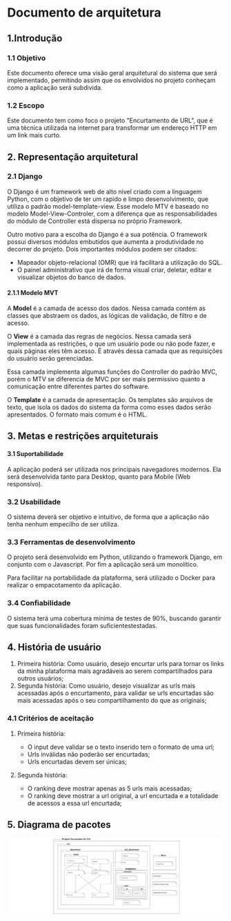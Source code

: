 # Documento de arquitetura

## 1.Introdução

### 1.1 Objetivo

Este documento oferece uma visão geral arquitetural do sistema que será implementado, permitindo assim que os envolvidos no projeto conheçam como a aplicação será subdivida.

### 1.2 Escopo

Este documento tem como foco o projeto "Encurtamento de URL", que é uma técnica utilizada na internet para transformar um endereço HTTP em um link mais curto.

## 2. Representação arquitetural

### 2.1 Django 

O Django é um framework web de alto nivel criado com a linguagem Python, com o objetivo de ter um rapido e limpo desenvolvimento, que utiliza o padrão model-template-view. Esse modelo MTV é baseado no modelo Model-View-Controler, com a diferença que as responsabilidades do módulo de Controller está dispersa no próprio Framework.

Outro motivo para a escolha do Django é a sua potência. O framework possui diversos módulos embutidos que aumenta a produtividade no decorrer do projeto. Dois importantes módulos podem ser citados:
- Mapeador objeto-relacional (OMR) que irá facilitará a utilização do SQL.
- O painel administrativo que irá de forma visual criar, deletar, editar e visualizar objetos do banco de dados.

#### 2.1.1 Modelo MVT

A **Model** é a camada de acesso dos dados. Nessa camada contém as classes que abstraem os dados, as lógicas de validação, de filtro e de acesso.

O **View** é a camada das regras de negócios. Nessa camada será implementada as restrições, o que um usuário pode ou não pode fazer, e quais páginas eles têm acesso. É através dessa camada que as requisições do usuário serão gerenciadas.

Essa camada implementa algumas funções do Controller do padrão MVC, porém o MTV se diferencia de MVC por ser mais permissivo quanto a comunicação entre diferentes partes do software.

O **Template** é a camada de apresentação. Os templates são arquivos de texto, que isola os dados do sistema da forma como esses dados serão apresentados. O formato mais comum é o HTML.

## 3. Metas e restrições arquiteturais

#### 3.1 Suportabilidade

A aplicação poderá ser utilizada nos principais navegadores modernos. Ela será desenvolvida tanto para Desktop, quanto para Mobile (Web responsivo).

### 3.2 Usabilidade

O sistema deverá ser objetivo e intuitivo, de forma que a aplicação não tenha nenhum empecilho de ser utiliza.

### 3.3 Ferramentas de desenvolvimento

O projeto será desenvolvido em Python, utilizando o framework Django, em conjunto com o Javascript. Por fim a aplicação será um monolítico.

Para facilitar na portabilidade da plataforma, será utilizado o Docker para realizar o empacotamento da aplicação.

### 3.4 Confiabilidade

O sistema terá uma cobertura mínima de testes de 90%, buscando garantir que suas funcionalidades foram suficientestestadas.

## 4. História de usuário

1. Primeira história: Como usuário, desejo encurtar urls para tornar os links da minha plataforma mais agradáveis ao serem compartilhados para outros usuários;
2. Segunda história: Como usuário, desejo visualizar as urls mais acessadas após o encurtamento, para validar se urls encurtadas são mais acessadas após o seu compartilhamento do que as originais;

### 4.1 Critérios de aceitação 

1. Primeira história:
    - O input deve validar se o texto inserido tem o formato de uma url;
    - Urls inválidas não poderão ser encurtadas;
    - Urls encurtadas devem ser únicas;

2. Segunda história:
    - O ranking deve mostrar apenas as 5 urls mais acessadas;
    - O ranking deve mostrar a url original, a url encurtada e a totalidade de acessos a essa url encurtada;

## 5. Diagrama de pacotes

![Diagrama_de_Pacotes](images/diagrama_de_pacotes.png)